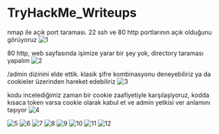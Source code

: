 # TryHackMe_Writeups

nmap ile açık port taraması. 22 ssh ve 80 http portlarının açık olduğunu görüyoruz
![1](https://github.com/HQPE/TryHackMe_Writeups/assets/65927735/d207f53c-da4d-42b5-815b-33149af200e0)

80 http, web sayfasında işimize yarar bir şey yok, directory taraması yapalım
![2](https://github.com/HQPE/TryHackMe_Writeups/assets/65927735/0a704600-ffac-44c6-8e20-c4f3ee7c77df)

/admin dizinini elde ettik. klasik şifre kombinasyonu deneyebiliriz ya da cookieler üzerinden hareket edebiliriz
![3](https://github.com/HQPE/TryHackMe_Writeups/assets/65927735/d5232b8d-5583-4f6b-87dd-e759a68c6db2)

kodu incelediğimiz zaman bir cookie zaafiyetiyle karşılaşiyoruz, kodda kısaca token varsa cookie olarak kabul et ve admin yetkisi ver anlamını taşıyor
![4](https://github.com/HQPE/TryHackMe_Writeups/assets/65927735/158a5fc1-08a4-411a-bc75-db9f41a5b3c1)


![5](https://github.com/HQPE/TryHackMe_Writeups/assets/65927735/b06664c5-d296-4e5c-ad17-5681f1747a7b)
![6](https://github.com/HQPE/TryHackMe_Writeups/assets/65927735/aa0d3f6f-9d09-4445-8eca-ef2f1bb77f62)
![7](https://github.com/HQPE/TryHackMe_Writeups/assets/65927735/8ad2ecb4-7e9d-4ccd-89b2-3f9ed4e8d28b)
![8](https://github.com/HQPE/TryHackMe_Writeups/assets/65927735/ecfdfb68-50af-49ac-8c3c-0ab1373be38c)
![9](https://github.com/HQPE/TryHackMe_Writeups/assets/65927735/9f016c22-9b0f-4b2a-b4b4-d61e07e780a9)
![10](https://github.com/HQPE/TryHackMe_Writeups/assets/65927735/0148445b-d705-48de-ada1-f10ffb64e084)
![11](https://github.com/HQPE/TryHackMe_Writeups/assets/65927735/11b8ceaa-09e4-4e3f-9b5d-1dc0ca95f90b)
![12](https://github.com/HQPE/TryHackMe_Writeups/assets/65927735/3e9baedb-3449-4e2b-abbe-1f95323db169)
